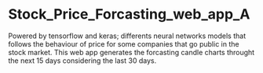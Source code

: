 # Stock_Price_Forcasting_web_app_A
Powered by tensorflow and keras; differents neural networks models that follows the behaviour of price for some companies that go public in the stock market. This web app generates the forcasting candle charts throught the next 15 days considering the last 30 days.

